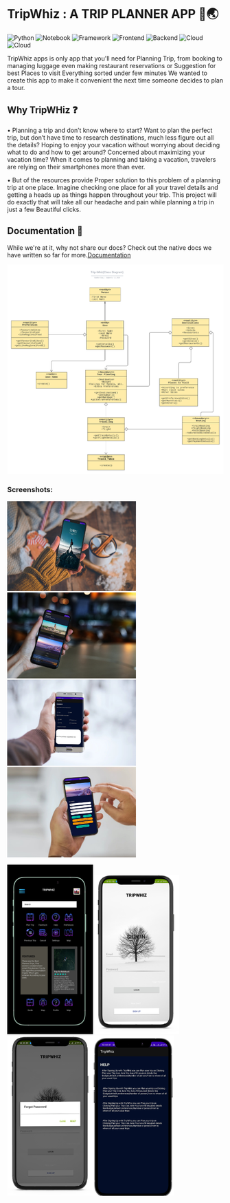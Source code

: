 # TripWhiz : A TRIP PLANNER APP  :palm_tree::earth_asia:

![Python](https://img.shields.io/badge/KOTLIN-red)
![Notebook](https://img.shields.io/badge/Python-3.7-teal)
![Framework](https://img.shields.io/badge/Framework-FastAPI-red)
![Frontend](https://img.shields.io/badge/Frontend-XML-green)
![Backend](https://img.shields.io/badge/Backend-Firebase-purple)
![Cloud](https://img.shields.io/badge/API-ZOMATO-yellow)
![Cloud](https://img.shields.io/badge/MAPMYINDIA-MEGENTA)


TripWhiz apps is only app that you'll need for Planning Trip, from booking to managing luggage even making restaurant reservations or Suggestion for best Places to visit Everything sorted under few minutes We wanted to create this app to make it convenient the next time someone decides to plan a tour. 

## Why TripWHiz	:question:
•	Planning a trip and don’t know where to start? Want to plan the perfect trip, but don’t have time to research destinations, much less figure out all the details? Hoping to enjoy your vacation without worrying about deciding what to do and how to get around? Concerned about maximizing your vacation time? When it comes to planning and taking a vacation, travelers are relying on their smartphones more than ever.

•	But of the resources provide Proper solution to this problem of a planning trip at one place. Imagine checking one place for all your travel details and getting a heads up as things happen throughout your trip. This project will do exactly that will take all our headache and pain while planning a trip in just a few Beautiful clicks.

## Documentation 📔
While we're at it, why not share our docs? Check out the native docs we have written so far for more.[Documentation](https://github.com/cybertronayush/TripWhiz/wiki/Architecture-Decision-Record)

<img src="https://github.com/cybertronayush/TripWhiz/blob/master/Assets/93843362-3e244300-fcb7-11ea-8c5b-ae77a4ae0963.png" width="900">


 

### Screenshots:

<img src="https://github.com/cybertronayush/TripWhiz/blob/master/Assets/spallsh.jpg" width="300"> <img src="https://github.com/cybertronayush/TripWhiz/blob/master/Assets/smartmockups_ki8obltk.jpg" width="300">
<img src="https://github.com/cybertronayush/TripWhiz/blob/master/Assets/smartmockups_ki8iwk2e.jpg" width="300">
<img src="https://github.com/cybertronayush/TripWhiz/blob/master/Assets/smartmockups_ki8iy3bk.jpg" width="300">

<img src="https://github.com/cybertronayush/TripWhiz/blob/master/Assets/smartmockups_ki8kv1mf.jpg" width="200"><img src="https://github.com/cybertronayush/TripWhiz/blob/master/Assets/smartmockups_ki8usz0t.png" width="200"><img src="https://github.com/cybertronayush/TripWhiz/blob/master/Assets/p9.png" width="200"><img src="https://github.com/cybertronayush/TripWhiz/blob/master/Assets/help.png" width="188">
